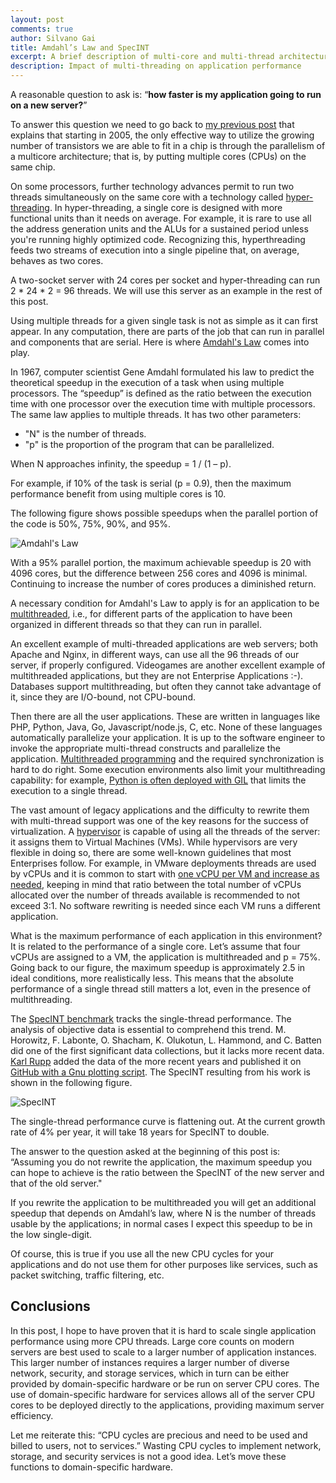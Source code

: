 ```yaml
---
layout: post
comments: true
author: Silvano Gai
title: Amdahl’s Law and SpecINT
excerpt: A brief description of multi-core and multi-thread architectures and their performance
description: Impact of multi-threading on application performance
---
```


A reasonable question to ask is: “**how faster is my application going to run on a new server?**”

To answer this question we need to go back to [my previous post](https://silvanogai.github.io/posts/pendulum/) that explains that starting in 2005, the only effective way to utilize the growing number of transistors we are able to fit in a chip is through the parallelism of a multicore architecture; that is, by putting multiple cores (CPUs) on the same chip.

On some processors, further technology advances permit to run two threads simultaneously on the same core with a technology called [hyper-threading](https://en.wikipedia.org/wiki/Hyper-threading). In hyper-threading, a single core is designed with more functional units than it needs on average. For example, it is rare to use all the address generation units and the ALUs for a sustained period unless you're running highly optimized code. Recognizing this, hyperthreading feeds two streams of execution into a single pipeline that, on average, behaves as two cores.

A two-socket server with 24 cores per socket and hyper-threading can run 2 * 24 * 2 = 96 threads. We will use this server as an example in the rest of this post.

Using multiple threads for a given single task is not as simple as it can first appear. In any computation, there are parts of the job that can run in parallel and components that are serial. Here is where [Amdahl's Law](https://en.wikipedia.org/wiki/Amdahl%27s_law) comes into play.

In 1967, computer scientist Gene Amdahl formulated his law to predict the theoretical speedup in the execution of a task when using multiple processors. The “speedup” is defined as the ratio between the execution time with one processor over the execution time with multiple processors. The same law applies to multiple threads. It has two other parameters:
* "N" is the number of threads.
* "p" is the proportion of the program that can be parallelized.

When N approaches infinity, the speedup = 1 / (1 – p).

For example, if 10% of the task is serial (p = 0.9), then the maximum performance benefit from using multiple cores is 10.

The following figure shows possible speedups when the parallel portion of the code is 50%, 75%, 90%, and 95%.

![Amdahl's Law](/assets/images/amdahl.png)

With a 95% parallel portion, the maximum achievable speedup is 20 with 4096 cores, but the difference between 256 cores and 4096 is minimal. Continuing to increase the number of cores produces a diminished return.

A necessary condition for Amdahl's Law to apply is for an application to be [multithreaded](https://en.wikipedia.org/wiki/Multithreading_(computer_architecture)), i.e., for different parts of the application to have been organized in different threads so that they can run in parallel.

An excellent example of multi-threaded applications are web servers; both Apache and Nginx, in different ways, can use all the 96 threads of our server, if properly configured. Videogames are another excellent example of multithreaded applications, but they are not Enterprise Applications :-). Databases support multithreading, but often they cannot take advantage of it, since they are I/O-bound, not CPU-bound.

Then there are all the user applications. These are written in languages like PHP, Python, Java, Go, Javascript/node.js, C, etc. None of these languages automatically parallelize your application. It is up to the software engineer to invoke the appropriate multi-thread constructs and parallelize the application.  [Multithreaded programming](https://www.scaler.com/topics/multithreading-in-python/) and the required synchronization is hard to do right. Some execution environments also limit your multithreading capability: for example, [Python is often deployed with GIL](https://www.geeksforgeeks.org/what-is-the-python-global-interpreter-lock-gil/) that limits the execution to a single thread.

The vast amount of legacy applications and the difficulty to rewrite them with multi-thread support was one of the key reasons for the success of virtualization. A [hypervisor](https://en.wikipedia.org/wiki/Hypervisor) is capable of using all the threads of the server: it assigns them to Virtual Machines (VMs). While hypervisors are very flexible in doing so, there are some well-known guidelines that most Enterprises follow. For example, in VMware deployments threads are used by vCPUs and it is common to start with [one vCPU per VM and increase as needed](https://blog.heroix.com/blog/vmware-vcpu-over-allocation), keeping in mind that ratio between the total number of vCPUs allocated over the number of threads available is recommended to not exceed 3:1. No software rewriting is needed since each VM runs a different application.

What is the maximum performance of each application in this environment? It is related to the performance of a single core. Let’s assume that four vCPUs are assigned to a VM, the application is multithreaded and p = 75%. Going back to our figure, the maximum speedup is approximately 2.5 in ideal conditions, more realistically less. This means that the absolute performance of a single thread still matters a lot, even in the presence of multithreading.

The [SpecINT benchmark](https://en.wikipedia.org/wiki/SPECint) tracks the single-thread performance. The analysis of objective data is essential to comprehend this trend. M. Horowitz, F. Labonte, O. Shacham, K. Olukotun, L. Hammond, and C. Batten did one of the first significant data collections, but it lacks more recent data. [Karl Rupp](https://github.com/karlrupp) added the data of the more recent years and published it on [GitHub with a Gnu plotting script](https://github.com/karlrupp/microprocessor-trend-data). The SpecINT resulting from his work is shown in the following figure.

![SpecINT](/assets/images/specint-rupp.png)

The single-thread performance curve is flattening out. At the current growth rate of 4% per year, it will take 18 years for SpecINT to double.

The answer to the question asked at the beginning of this post is: “Assuming you do not rewrite the application, the maximum speedup you can hope to achieve is the ratio between the SpecINT of the new server and that of the old server."

If you rewrite the application to be multithreaded you will get an additional speedup that depends on Amdahl’s law, where N is the number of threads usable by the applications; in normal cases I expect this speedup to be in the low single-digit.

Of course, this is true if you use all the new CPU cycles for your applications and do not use them for other purposes like services, such as packet switching, traffic filtering, etc.

## Conclusions
In this post, I hope to have proven that it is hard to scale single application performance using more CPU threads. Large core counts on modern servers are best used to scale to a larger number of application instances. This larger number of instances requires a larger number of diverse network, security, and storage services, which in turn can be either provided by domain-specific hardware or be run on server CPU cores. The use of domain-specific hardware for services allows all of the server CPU cores to be deployed directly to the applications, providing maximum server efficiency.

Let me reiterate this: “CPU cycles are precious and need to be used and billed to users, not to services.” Wasting CPU cycles to implement network, storage, and security services is not a good idea. Let’s move these functions to domain-specific hardware.
